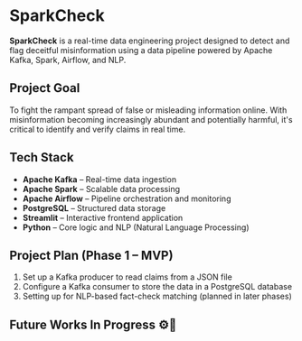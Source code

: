 # SparkCheck

**SparkCheck** is a real-time data engineering project designed to detect and flag deceitful misinformation using a data pipeline powered by Apache Kafka, Spark, Airflow, and NLP.

## Project Goal

To fight the rampant spread of false or misleading information online. With misinformation becoming increasingly abundant and potentially harmful, it's critical to identify and verify claims in real time.

## Tech Stack

- **Apache Kafka** – Real-time data ingestion  
- **Apache Spark** – Scalable data processing  
- **Apache Airflow** – Pipeline orchestration and monitoring  
- **PostgreSQL** – Structured data storage  
- **Streamlit** – Interactive frontend application  
- **Python** – Core logic and NLP (Natural Language Processing)

## Project Plan (Phase 1 – MVP)

1. Set up a Kafka producer to read claims from a JSON file  
2. Configure a Kafka consumer to store the data in a PostgreSQL database  
3. Setting up for NLP-based fact-check matching (planned in later phases)

## Future Works In Progress ⚙️🚧
